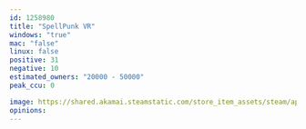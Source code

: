 ```yaml
---
id: 1258980
title: "SpellPunk VR"
windows: "true"
mac: "false"
linux: false
positive: 31
negative: 10
estimated_owners: "20000 - 50000"
peak_ccu: 0

image: https://shared.akamai.steamstatic.com/store_item_assets/steam/apps/1258980/header.jpg?t=1633010181
opinions:
---
```

